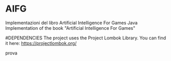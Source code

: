 # AIFG
Implementazioni del libro Artificial Intelligence For Games
Java Implementation of the book "Artificial Intelligence For Games"

#DEPENDENCIES
The project uses the Project Lombok Library. You can find it here: https://projectlombok.org/

prova